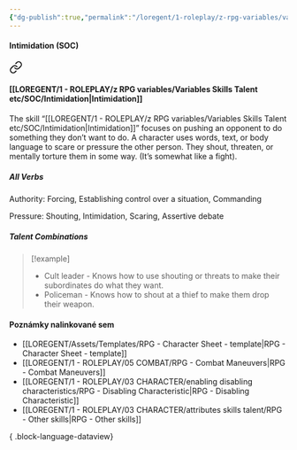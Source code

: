 ```yaml
---
{"dg-publish":true,"permalink":"/loregent/1-roleplay/z-rpg-variables/variables-skills-talent-etc/soc/intimidation/"}
---
```



#### Intimidation (SOC)

<div class="transclusion internal-embed is-loaded"><a class="markdown-embed-link" href="/loregent/1-roleplay/03-character/attributes-skills-talent/rpg-skills-soc/#intimidation" aria-label="Open link"><svg xmlns="http://www.w3.org/2000/svg" width="24" height="24" viewBox="0 0 24 24" fill="none" stroke="currentColor" stroke-width="2" stroke-linecap="round" stroke-linejoin="round" class="svg-icon lucide-link"><path d="M10 13a5 5 0 0 0 7.54.54l3-3a5 5 0 0 0-7.07-7.07l-1.72 1.71"></path><path d="M14 11a5 5 0 0 0-7.54-.54l-3 3a5 5 0 0 0 7.07 7.07l1.71-1.71"></path></svg></a><div class="markdown-embed">



#### [[LOREGENT/1 - ROLEPLAY/z RPG variables/Variables Skills Talent etc/SOC/Intimidation\|Intimidation]]

The skill “[[LOREGENT/1 - ROLEPLAY/z RPG variables/Variables Skills Talent etc/SOC/Intimidation\|Intimidation]]” focuses on pushing an opponent to do something they don’t want to do. A character uses words, text, or body language to scare or pressure the other person. They shout, threaten, or mentally torture them in some way. (It’s somewhat like a fight).

##### All Verbs

Authority: 
Forcing, Establishing control over a situation, Commanding

Pressure: 
Shouting, Intimidation, Scaring, Assertive debate

##### Talent Combinations

> [!example]
> * Cult leader - Knows how to use shouting or threats to make their subordinates do what they want.
> * Policeman - Knows how to shout at a thief to make them drop their weapon.


</div></div>

#### Poznámky nalinkované sem
- [[LOREGENT/Assets/Templates/RPG - Character Sheet - template\|RPG - Character Sheet - template]]
- [[LOREGENT/1 - ROLEPLAY/05 COMBAT/RPG - Combat Maneuvers\|RPG - Combat Maneuvers]]
- [[LOREGENT/1 - ROLEPLAY/03 CHARACTER/enabling disabling characteristics/RPG - Disabling Characteristic\|RPG - Disabling Characteristic]]
- [[LOREGENT/1 - ROLEPLAY/03 CHARACTER/attributes skills talent/RPG - Other skills\|RPG - Other skills]]

{ .block-language-dataview}
